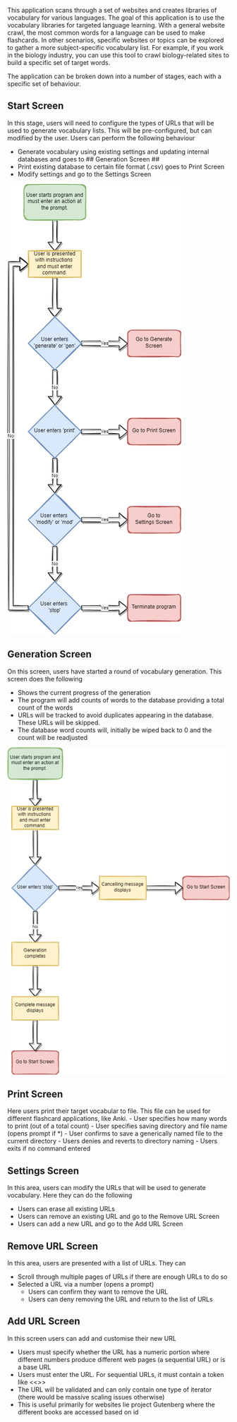 This application scans through a set of websites and creates libraries of vocabulary for various languages. The goal of this application is to use the vocabulary libraries for targeted language learning. With a general website crawl, the most common words for a language can be used to make flashcards. In other scenarios, specific websites or topics can be explored to gather a more subject-specific vocabulary list. For example, if you work in the biology industry, you can use this tool to crawl biology-related sites to build a specific set of target words.

The application can be broken down into a number of stages, each with a specific set of behaviour.

## Start Screen ##

In this stage, users will need to configure the types of URLs that will be used to generate vocabulary lists. This will be pre-configured, but can modified by the user. Users can perform the following behaviour
  - Generate vocabulary using existing settings and updating internal databases and goes to ## Generation Screen ##
  - Print existing database to certain file format (.csv) goes to Print Screen
  - Modify settings and go to the Settings Screen

![Image](StartScreenFlow.png)

## Generation Screen ##
On this screen, users have started a round of vocabulary generation. This screen does the following
  - Shows the current progress of the generation
  - The program will add counts of words to the database providing a total count of the words
  - URLs will be tracked to avoid duplicates appearing in the database. These URLs will be skipped.
  - The database word counts will, initially be wiped back to 0 and the count will be readjusted

![Image](GenerateScreenFlow.png)

## Print Screen ##
Here users print their target vocabular to file. This file can be used for different flashcard applications, like Anki.
    - User specifies how many words to print (out of a total count)
      - User specifies saving directory and file name (opens prompt if *)
        - User confirms to save a generically named file to the current directory
        - Users denies and reverts to directory naming
      - Users exits if no command entered

## Settings Screen ##
In this area, users can modify the URLs that will be used to generate vocabulary. Here they can do the following
  - Users can erase all existing URLs
  - Users can remove an existing URL and go to the Remove URL Screen
  - Users can add a new URL and go to the Add URL Screen

## Remove URL Screen ##
In this area, users are presented with a list of URLs. They can
  - Scroll through multiple pages of URLs if there are enough URLs to do so
  - Selected a URL via a number (opens a prompt)
    - Users can confirm they want to remove the URL
    - Users can deny removing the URL and return to the list of URLs

## Add URL Screen ##
In this screen users can add and customise their new URL
  - Users must specify whether the URL has a numeric portion where different numbers produce different web pages (a sequential URL) or is a base URL
  - Users must enter the URL. For sequential URLs, it must contain a token like <<>>
  - The URL will be validated and can only contain one type of iterator (there would be massive scaling issues otherwise)
  - This is useful primarily for websites lie project Gutenberg where the different books are accessed based on id

